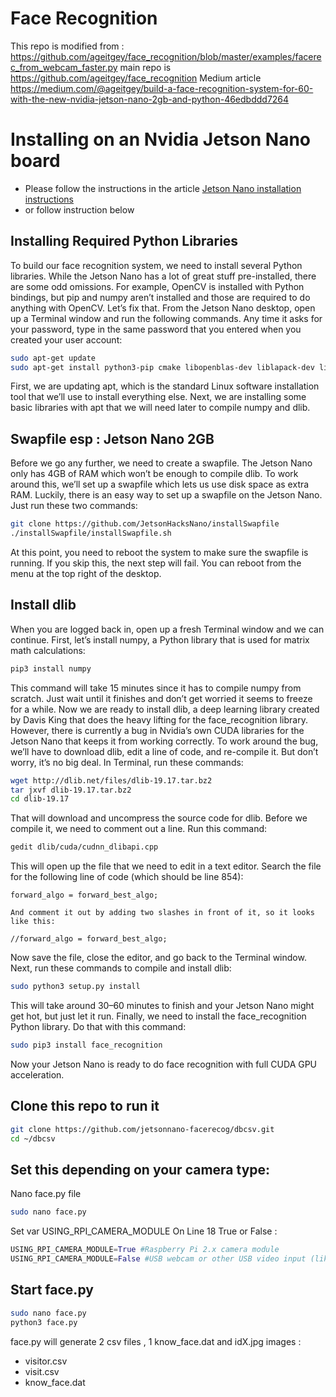 

# Face Recognition

This repo is modified from : https://github.com/ageitgey/face_recognition/blob/master/examples/facerec_from_webcam_faster.py
main repo is https://github.com/ageitgey/face_recognition
Medium article https://medium.com/@ageitgey/build-a-face-recognition-system-for-60-with-the-new-nvidia-jetson-nano-2gb-and-python-46edbddd7264

# Installing on an Nvidia Jetson Nano board

 * Please follow the instructions in the article [Jetson Nano installation instructions](https://medium.com/@ageitgey/build-a-hardware-based-face-recognition-system-for-150-with-the-nvidia-jetson-nano-and-python-a25cb8c891fd)
 * or follow instruction below

## Installing Required Python Libraries
To build our face recognition system, we need to install several Python libraries. While the Jetson Nano has a lot of great stuff pre-installed, there are some odd omissions. For example, OpenCV is installed with Python bindings, but pip and numpy aren’t installed and those are required to do anything with OpenCV. Let’s fix that.
From the Jetson Nano desktop, open up a Terminal window and run the following commands. Any time it asks for your password, type in the same password that you entered when you created your user account:

```bash
sudo apt-get update
sudo apt-get install python3-pip cmake libopenblas-dev liblapack-dev libjpeg-dev
```
First, we are updating apt, which is the standard Linux software installation tool that we’ll use to install everything else. Next, we are installing some basic libraries with apt that we will need later to compile numpy and dlib.

## Swapfile esp : Jetson Nano 2GB
Before we go any further, we need to create a swapfile. The Jetson Nano only has 4GB of RAM which won’t be enough to compile dlib. To work around this, we’ll set up a swapfile which lets us use disk space as extra RAM. Luckily, there is an easy way to set up a swapfile on the Jetson Nano. Just run these two commands:
```bash
git clone https://github.com/JetsonHacksNano/installSwapfile
./installSwapfile/installSwapfile.sh
```
At this point, you need to reboot the system to make sure the swapfile is running. If you skip this, the next step will fail. You can reboot from the menu at the top right of the desktop.

## Install dlib
When you are logged back in, open up a fresh Terminal window and we can continue. First, let’s install numpy, a Python library that is used for matrix math calculations:
```bash
pip3 install numpy
```
This command will take 15 minutes since it has to compile numpy from scratch. Just wait until it finishes and don’t get worried it seems to freeze for a while.
Now we are ready to install dlib, a deep learning library created by Davis King that does the heavy lifting for the face_recognition library.
However, there is currently a bug in Nvidia’s own CUDA libraries for the Jetson Nano that keeps it from working correctly. To work around the bug, we’ll have to download dlib, edit a line of code, and re-compile it. But don’t worry, it’s no big deal.
In Terminal, run these commands:
```bash
wget http://dlib.net/files/dlib-19.17.tar.bz2 
tar jxvf dlib-19.17.tar.bz2
cd dlib-19.17
```

That will download and uncompress the source code for dlib. Before we compile it, we need to comment out a line. Run this command:
```bash
gedit dlib/cuda/cudnn_dlibapi.cpp
```

This will open up the file that we need to edit in a text editor. Search the file for the following line of code (which should be line 854):
```
forward_algo = forward_best_algo;

And comment it out by adding two slashes in front of it, so it looks like this:

//forward_algo = forward_best_algo;
```

Now save the file, close the editor, and go back to the Terminal window. Next, run these commands to compile and install dlib:
```bash
sudo python3 setup.py install
```
This will take around 30–60 minutes to finish and your Jetson Nano might get hot, but just let it run.
Finally, we need to install the face_recognition Python library. Do that with this command:
```bash
sudo pip3 install face_recognition
```
Now your Jetson Nano is ready to do face recognition with full CUDA GPU acceleration.

## Clone this repo to run it

```bash
git clone https://github.com/jetsonnano-facerecog/dbcsv.git 
cd ~/dbcsv
```
## Set this depending on your camera type:
Nano face.py file 
```bash
sudo nano face.py
```
Set var USING_RPI_CAMERA_MODULE On Line 18 True or False : 
```python
USING_RPI_CAMERA_MODULE=True #Raspberry Pi 2.x camera module
USING_RPI_CAMERA_MODULE=False #USB webcam or other USB video input (like an HDMI capture device)
```
## Start face.py
```bash
sudo nano face.py
python3 face.py
```
face.py will generate 2 csv files , 1 know_face.dat and idX.jpg images :
* visitor.csv 
* visit.csv
* know_face.dat

